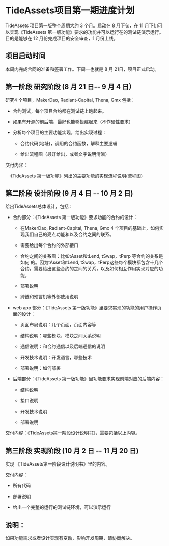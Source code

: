 # TideAssets项目第一期进度计划

TideAssets 项目第一版整个周期大约 3 个月。启动在 8 月下旬，在 11 月下旬可以实现《TideAssets 第一版功能》要求的功能并可以运行在的测试链演示运行。目的是能够在 12 月份完成项目的安全审查，1 月份上线。

## 项目启动时间

本周内完成合同的准备和签署工作。下周一也就是 8 月 21日，项目正式启动。

## 第一阶段 研究阶段 (8 月 21 日-- 9 月 4 日）

研究4 个项目，MakerDao, Radiant-Capital, Thena, Gmx 包括：

- 合约测试，每个项目合约都在测试链上跑起来。

- 如果有开源的前后端，最好也能够搭建起来（不作硬性要求）

- 分析每个项目的主要功能实现，给出实现过程：
  
  - 合约代码(地址)，调用的合约函数，解释主要逻辑
  
  - 给出流程图（最好给出，或者文字说明清晰）

交付内容：

    《TideAssets 第一版功能》列出的主要功能的实现流程说明(流程图)

## 第二阶段 设计阶段 (9 月 4 日 -- 10 月 2 日)

给出TideAssets总体设计，包括：

- 合约部分：《TideAssets 第一版功能》要求功能的合约的设计：
  
  - 在MakerDao, Radiant-Capital, Thena, Gmx 4 个项目的基础上，如何实现我们自己的亮点功能和以及合约之间的联系。
  
  - 需要给出每个合约的外部接口
  
  - 合约之间的关系图：比如tAsset和tLend, tSwap，tPerp 等合约的关系是如何 的。因为tAsset和tLend, tSwap，tPerp这些每个模块都包含十几个合约，需要给出这些合约的之间的关系，以及如何相互作用实现对应的功能。
  
  - 部署说明
  
  - 跨链和预言机等外部使用说明

- web app 部分：《TideAssets 第一版功能》里要求实现的功能的用户操作页面的设计：
  
  - 页面布局说明：几个页面，页面内容等
  
  - 结构说明：哪些模块，模块之间关系说明
  
  - 通信说明：和合约通信以及后端通信的说明
  
  - 开发技术说明：开发语言，哪些技术
  
  - 部署说明：如何部署

- 后端部分：《TideAssets 第一版功能》里功能要求实现前端对应的后端内容：
  
  - 结构说明
  
  - 接口说明
  
  - 开发技术说明
  
  - 部署说明

交付内容：《TideAssets第一阶段设计说明书》，需要包括以上内容。

## 第三阶段 实现阶段 (10 月 2 日 -- 11 月 20 日)

实现 《TideAssets第一阶段设计说明书》里的内容。

交付内容：

- 所有代码

- 部署说明

- 给出一个完整的运行的测试链环境，可以演示运行

## 说明：

如果功能需求或者设计实现有变动，影响开发周期，请协商解决。

